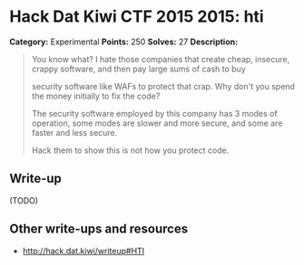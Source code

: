 # Hack Dat Kiwi CTF 2015 2015: hti

**Category:** Experimental
**Points:** 250
**Solves:** 27
**Description:**

> You know what? I hate those companies that create cheap, insecure, crappy software, and then pay large sums of cash to buy
> 
> 	security software like WAFs to protect that crap. Why don't you spend the money initially to fix the code?
> 
> 
> The security software employed by this company has 3 modes of operation, some modes are slower and more secure, and some are faster and less secure.
> 
> Hack them to show this is not how you protect code.


## Write-up

(TODO)

## Other write-ups and resources

* <http://hack.dat.kiwi/writeup#HTI>
